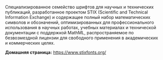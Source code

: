 Специализированное семейство шрифтов для научных и технических публикаций, разработанное проектом STIX (Scientific and Technical Information Exchange)
и содержащее полный набор математических символов и обозначений, оптимизированных для профессионального использования в научных работах,
учебных материалах и технической документации с поддержкой MathML,
распространяемое по безвозмездной лицензии для свободного применения в академических и коммерческих целях.

**Домашняя страница:** <https://www.stixfonts.org/>
